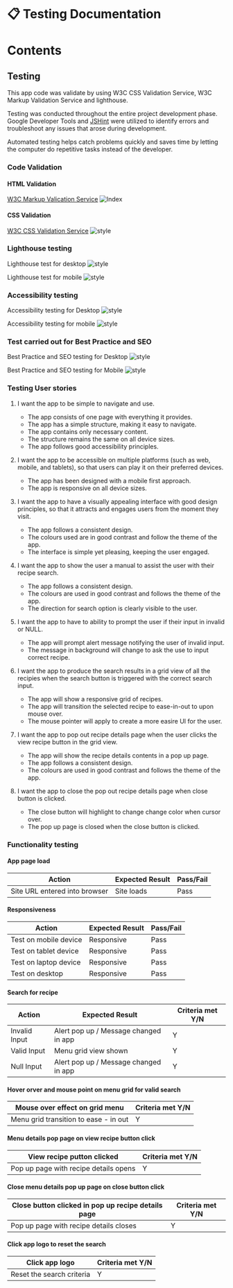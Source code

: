# 📋 **Testing Documentation**

# Contents


## Testing

This app code was validate by using W3C CSS Validation Service, W3C Markup Validation Service and lighthouse. 

Testing was conducted throughout the entire project development phase. Google Developer Tools and [JSHint](https://jshint.com/) were utilized to identify errors and troubleshoot any issues that arose during development.

Automated testing helps catch problems quickly and saves time by letting the computer do repetitive tasks instead of the developer. 


### Code Validation

#### HTML Validation

[W3C Markup Valication Service](https://validator.w3.org/ 'link to Markup validator')
![Index](./assets/testing/html-test.jpg)

#### CSS Validation

[W3C CSS Validation Service](https://jigsaw.w3.org/css-validator/ 'link to CSS validator')
![style](./assets/testing/css-test.jpg)

### Lighthouse testing

Lighthouse test for desktop
![style](./assets/testing/lighthouse-test-desktop.jpg)

Lighthouse test for mobile
![style](./assets/testing/lighthouse-test-mobile.jpg)

### Accessibility testing

Accessibility testing for Desktop
![style](./assets/testing/accessibility-20test-desktop.jpg)

Accessibility testing for mobile
![style](./assets/testing/accessibility-20test-mobile.jpg)


### Test carried out for Best Practice and SEO 

Best Practice and SEO testing for Desktop
![style](./assets/testing/best-practice-seo-test-desktop.jpg)

Best Practice and SEO testing for Mobile
![style](./assets/testing/best-practice-seo-test-mobile.jpg)


### Testing User stories

1. I want the app to be simple to navigate and use.
    * The app consists of one page with everything it provides.
    * The app has a simple structure, making it easy to navigate.
    * The app contains only necessary content.
    * The structure remains the same on all device sizes.
    * The app follows good accessibility principles.

2. I want the app to be accessible on multiple platforms (such as web, mobile, and tablets), so that users can play it on their preferred devices.
    * The app has been designed with a mobile first approach.
    * The app is responsive on all device sizes.

3. I want the app to have a visually appealing interface with good design principles, so that it attracts and engages users from the moment they visit.
    * The app follows a consistent design.
    * The colours used are in good contrast and follow the theme of the app.
    * The interface is simple yet pleasing, keeping the user engaged.

4. I want the app to show the user a manual to assist the user with their recipe search.
    * The app follows a consistent design. 
    * The colours are used in good contrast and follows the theme of the app.
    * The direction for search option is clearly visible to the user.

5. I want the app to have to ability to prompt the user if their input in invalid or NULL. 
    * The app will prompt alert message notifying the user of invalid input.
    * The message in background will change to ask the use to input correct recipe.

6. I want the app to produce the search results in a grid view of all the recipies when the search button is triggered with the correct search input. 
    * The app will show a responsive grid of recipes.
    * The app will transition the selected recipe to ease-in-out to upon mouse over. 
    * The mouse pointer will apply to create a more easire UI for the user. 

7. I want the app to pop out recipe details page when the user clicks the view recipe button in the grid view.
    * The app will show the recipe details contents in a pop up page.
    * The app follows a consistent design. 
    * The colours are used in good contrast and follows the theme of the app.

8. I want the app to close the pop out recipe details page when close button is clicked. 
    * The close button will highlight to change change color when cursor over. 
    * The pop up page is closed when the close button is clicked. 

### Functionality testing

#### App page load

| Action                        | Expected Result    | Pass/Fail|
| ----------------------------- |--------------------|----------|
| Site URL entered into browser | Site loads         | Pass     |


#### Responsiveness

| Action                        | Expected Result    | Pass/Fail|
| ----------------------------- |--------------------|----------|
| Test on mobile device         | Responsive         | Pass     |
| Test on tablet device         | Responsive         | Pass     |
| Test on laptop device         | Responsive         | Pass     |
| Test on desktop               | Responsive         | Pass     |


#### Search for recipe

| Action                        | Expected Result                       | Criteria met Y/N|
| ----------------------------- |---------------------------------------|-----------------|
| Invalid Input                 | Alert pop up / Message changed in app | Y               |
| Valid Input                   | Menu grid view shown                  | Y               |
| Null Input                    | Alert pop up / Message changed in app | Y               |


#### Hover orver and mouse point on menu grid for valid search

| Mouse over effect on grid menu                                                             | Criteria met Y/N | 
| -------------------------------------------------------------------------------------------|------------------|
| Menu grid transition to ease - in  out                                                     |         Y        |


#### Menu details pop page on view recipe button click

| View recipe putton clicked                                                                 | Criteria met Y/N | 
| -------------------------------------------------------------------------------------------|------------------|
| Pop up page with recipe details opens                                                      |         Y        |


#### Close menu details pop up page on close button click

| Close button clicked in pop up recipe details page                                         | Criteria met Y/N | 
| -------------------------------------------------------------------------------------------|------------------|
| Pop up page with recipe details closes                                                     |         Y        |


#### Click app logo to reset the search 

| Click app logo                                                                             | Criteria met Y/N | 
| -------------------------------------------------------------------------------------------|------------------|
| Reset the search criteria                                                                  |         Y        |